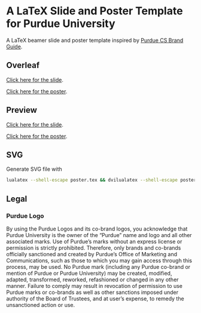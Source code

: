 # A LaTeX Slide and Poster Template for Purdue University

A LaTeX beamer slide and poster template inspired by [Purdue CS Brand Guide](https://www.cs.purdue.edu/media/brand_guide.html).

## Overleaf

[Click here for the slide](https://www.overleaf.com/latex/templates/a-purdue-latex-slide-template/zxfwvccrcmks).

[Click here for the poster](https://www.overleaf.com/latex/templates/a-purdue-latex-poster-template/mcykrgdfjxbd).

## Preview

[Click here for the slide](https://github.com/zhtluo/purdue-slide-template/releases/download/v1.3/slide.pdf).

[Click here for the poster](https://github.com/zhtluo/purdue-slide-template/releases/download/v1.3/poster.pdf).

## SVG

Generate SVG file with

```bash
lualatex --shell-escape poster.tex && dvilualatex --shell-escape poster.tex && dvisvgm --no-font poster.dvi
```

## Legal

### Purdue Logo

By using the Purdue Logos and its co-brand logos, you acknowledge that Purdue University is the owner of the “Purdue” name and logo and all other associated marks. Use of Purdue’s marks without an express license or permission is strictly prohibited. Therefore, only brands and co-brands officially sanctioned and created by Purdue’s Office of Marketing and Communications, such as those to which you may gain access through this process, may be used. No Purdue mark (including any Purdue co-brand or mention of Purdue or Purdue University) may be created, modified, adapted, transformed, reworked, refashioned or changed in any other manner. Failure to comply may result in revocation of permission to use Purdue marks or co-brands as well as other sanctions imposed under authority of the Board of Trustees, and at user’s expense, to remedy the unsanctioned action or use.
